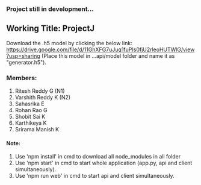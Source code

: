 ### Project still in development...

## Working Title: ProjectJ

Download the .h5 model by clicking the below link:
https://drive.google.com/file/d/11GhXFG7uJuq1fuPIs0fjU2rleoHUTWlG/view?usp=sharing
(Place this model in ...api/model folder and name it as "generator.h5").

### Members:
1) Ritesh Reddy G (N1)
2) Varshith Reddy K (N2)
3) Sahasrika E 
4) Rohan Rao G
5) Shobit Sai K
6) Karthikeya K
7) Srirama Manish K

#### Note:
1) Use 'npm install' in cmd to download all node_modules in all folder
2) Use 'npm start' in cmd to start whole application (app.py, api and client simultaneously).
3) Use 'npm run web' in cmd to start api and client simultaneously.
